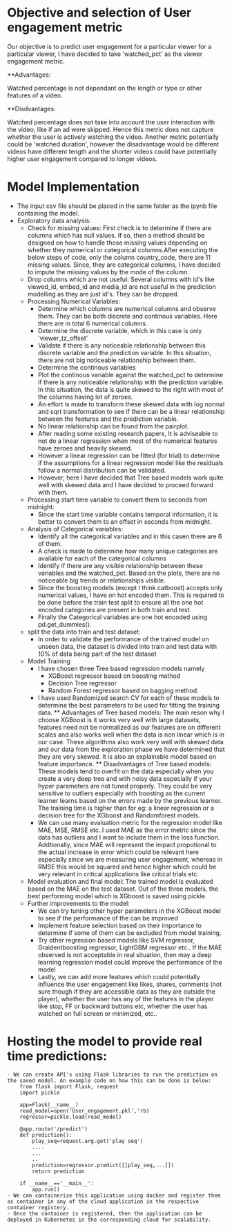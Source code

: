 # Objective and selection of User engagement metric

Our objective is to predict user engagement for a particular viewer for a particular viewer, I have decided to take 'watched_pct' as the viewer engagement metric.

**Advantages:

Watched percentage is not dependant on the length or type or other features of a video.

**Disdvantages:

Watched percentage does not take into account the user interaction with the video, like if an ad were skipped. Hence this metric does not capture whether the user is actively watching the video.
Another metric potentially could be 'watched duration', however the disadvantage would be different videos have different length and the shorter videos could have potentially higher user engagement compared to longer videos.

# Model Implementation

- The input csv file should be placed in the same folder as the ipynb file containing the model.
- Exploratory data analysis:
	- Check for missing values: First check is to determine if there are columns which has null values. If so, then a method should be designed on how to handle those missing values depending on whether they numerical or categorical columns.After executing the below steps of code, only the column country_code, there are 11 missing values. Since, they are categorical columns, I have decided to impute the missing values by the mode of the column.
	- Drop columns which are not useful: Several columns with id's like viewed_id, embed_id and media_id are not useful in the prediction modelling as they are just id's. They can be dropped.
	- Processing Numerical Variables:
		- Determine which columns are numerical columns and observe them. They can be both discrete and continous variables. Here there are in total 6 numerical columns.
		- Determine the discrete variable, which in this case is only 'viewer_tz_offset'
		- Validate if there is any noticeable relationship between this discrete variable and the prediction variable. In this situation, there are not big noticeable relationship between them.
		- Determine the continous variables
		- Plot the continous variable against the watched_pct to determine if there is any noticeable relationship with the prediction variable. In this situation, the data is quite skewed to the right with most of the columns having lot of zeroes.
		- An effort is made to transform these skewed data with log normal and sqrt transformation to see if there can be a linear relationship between the features and the prediction variable.
		- No linear relationship can be found from the pairplot.
		- After reading some existing research papers, It is adviseable to not do a linear regression when most of the numerical features have zeroes and heavily skewed.
		- However a linear regression can be fitted (for trial) to determine if the assumptions for a linear regression model like the residuals follow a normal distribution can be validated.
		- However, here I have decided that Tree based models work quite well with skewed data and I have decided to proceed forward with them.
	- Processing start time variable to convert them to seconds from midnight:
		- Since the start time variable contains temporal information, it is better to convert them to an offset in seconds from midnight.
	- Analysis of Categorical variables:
		- Identify all the categorical variables and in this casen there are 6 of them.
		- A check is made to determine how many unique categories are available for each of the categorical columns
		- Identify if there are any visible relationship between these variables and the watched_pct. Based on the plots, there are no noticeable big trends or relationships visible.
		- Since the boosting models (except I think catboost) accepts only numerical values, I have on hot encoded them. This is required to be done before the train test split to ensure all the one hot encoded categories are present in both train and test.
		- Finally the Categorical variables are one hot encoded using pd.get_dummies().
	- split the data into train and test dataset:
		- In order to validate the performance of the trained model on unseen data, the dataset is divided into train and test data with 10% of data being part of the test dataset
	- Model Training
		- I have chosen three Tree based regression models namely
			- XGBoost regressor based on boosting method
			- Decision Tree regressor
			- Random Forest regressor based on bagging method.
		- I have used Randomized search CV for each of these models to determine the best parameters to be used for fitting the training data.
			** Advantages of Tree based models: The main reson why I choose XGBoost is it works very well with large datasets, features need not be normalized as our features are on different scales and also works well when the data is non linear which is in our case. These algorithms also work very well with skewed data and our data from the exploration phase we have determined that they are very skewed. It is also an explainable model based on feature importance.
			** Disadvantages of Tree based models: These models tend to overfit on the data especially when you create a very deep tree and with noisy data especially if your hyper parameters are not tuned properly. They could be very sensitive to outliers especially with boosting as the current learner learns based on the errors made by the previous learner. The training time is higher than for eg: a linear regression or a decision tree for the XGboost and Randomforest models.
		- We can use many evaluation metric for the regression model like MAE, MSE, RMSE etc..I used MAE as the error metric since the data has outliers and I want to include them in the loss function. Addtionally, since MAE will represent the impact propotional to the actual increase in error which could be relevant here especially since we are measuring user engagement, whereas in RMSE this would be squared and hence higher which could be very relevant in critical applications like critical trials etc.
	- Model evaluation and final model:
		The trained model is evaluated based on the MAE on the test dataset. Out of the three models, the best performing model which is XGboost is saved using pickle.
	- Further improvements to the model:
		- We can try tuning other hyper parameters in the XGBoost model to see if the performance of the can be improved
		- Implement feature selection based on their importance to determine if some of them can be excluded from model training.
		- Try other regression based models like SVM regressor, Graidentboosting regressor, LightGBM regressor etc.. If the MAE observed is not acceptable in real situation, then may a deep learning regression model could improve the performance of the model
		- Lastly, we can add more features which could potentially influence the user engagement like likes, shares, comments (not sure though if they are accessible data as they are outside the player), whether the user has any of the features in the player like stop, FF or backward buttons etc, whether the user has watched on full screen or minimized, etc..

# Hosting the model to provide real time predictions:
	- We can create API's using Flask libraries to run the prediction on the saved model. An example code on how this can be done is below:
		from flask import Flask, request
		import pickle
		
		app=Flask(__name__)
		read_model=open('User_engagement.pkl','rb)
		regressor=pickle.load(read_model)
		
		@app.route('/predict')
		def prediction():
			play_seq=request.arg.get('play seq')
			....
			...
			..
			prediction=regressor.predict([[play_seq,...]])
			return prediction
		
		if __name__=='__main__':
			app.run()
	- We can containerize this application using docker and register them as container in any of the cloud application in the respective container registery.
	- Once the container is registered, then the application can be deployed in Kubernetes in the corresponding cloud for scalability.
